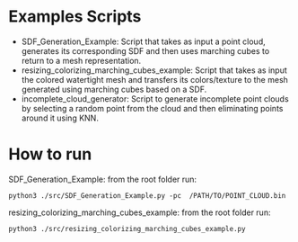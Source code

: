 # Examples Scripts
- SDF_Generation_Example: Script that takes as input a point cloud, generates its corresponding SDF and then uses marching cubes to return to a mesh representation.
- resizing_colorizing_marching_cubes_example: Script that takes as input the colored watertight mesh and transfers its colors/texture to the mesh generated using marching cubes based on a SDF.
- incomplete_cloud_generator: Script to generate incomplete point clouds by selecting a random point from the cloud and then eliminating points around it using KNN.

# How to run

SDF_Generation_Example: from the root folder run:
```
python3 ./src/SDF_Generation_Example.py -pc  /PATH/TO/POINT_CLOUD.bin
```
resizing_colorizing_marching_cubes_example: from the root folder run:
```
python3 ./src/resizing_colorizing_marching_cubes_example.py
```